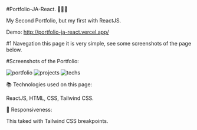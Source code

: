 #Portfolio-JA-React. 👨🏻‍💻 

My Second Portfolio, but my first with ReactJS.

Demo: http://portfolio-ja-react.vercel.app/

#1 Navegation this page it is very simple, see some screenshots of the page below.

#Screenshots of the Portfolio:

![portfolio](https://user-images.githubusercontent.com/77129503/191968886-a333dbd4-1146-494f-9933-eea1b17ebfaa.jpg)
![projects](https://user-images.githubusercontent.com/77129503/191631456-eb15706d-ddb9-4e03-986d-58be59b57fc3.jpg)
![techs](https://user-images.githubusercontent.com/77129503/191631475-c0dab1d6-c3b1-46ee-8abc-951d0b53c9f0.jpg)


📚 Technologies used on this page:

ReactJS,
HTML,
CSS,
Tailwind CSS.

📱 Responsiveness:

This taked with Tailwind CSS breakpoints.

